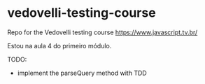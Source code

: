 # vedovelli-testing-course
Repo for the Vedovelli testing course https://www.javascript.tv.br/

Estou na aula 4 do primeiro módulo.

TODO: 
 - implement the parseQuery method with TDD
